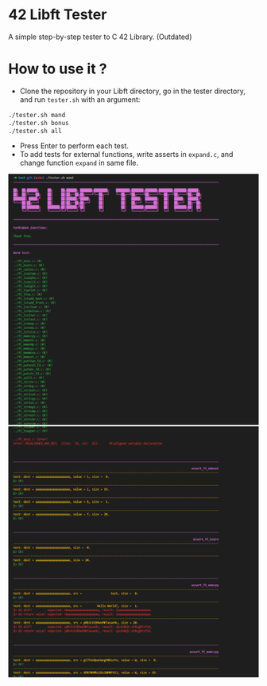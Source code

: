 # 42 Libft Tester
A simple step-by-step tester to C 42 Library. (Outdated)

# How to use it ?
- Clone the repository in your Libft directory, go in the tester directory, and run `tester.sh` with an argument:
```
./tester.sh mand
./tester.sh bonus
./tester.sh all
```
- Press Enter to perform each test.
- To add tests for external functions, write asserts in `expand.c`, and change function `expand` in same file.

![Begin with check for forbidden functions and norminette.](/ressources/header.png)
![An example of an ouput.](/ressources/example.png)
